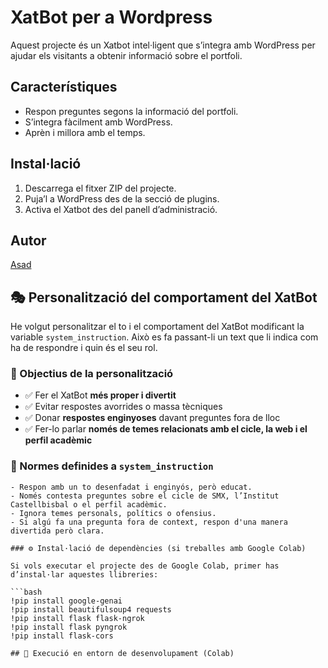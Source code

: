 # XatBot per a Wordpress
Aquest projecte és un Xatbot intel·ligent que s’integra amb WordPress per ajudar els visitants a obtenir informació sobre el portfoli.

## Característiques
- Respon preguntes segons la informació del portfoli.
- S’integra fàcilment amb WordPress.
- Aprèn i millora amb el temps.

## Instal·lació
1. Descarrega el fitxer ZIP del projecte.
2. Puja’l a WordPress des de la secció de plugins.
3. Activa el Xatbot des del panell d’administració.

## Autor
[Asad](https://asazam.inscastellbisbal.net/)
## 🎭 Personalització del comportament del XatBot

He volgut personalitzar el to i el comportament del XatBot modificant la variable `system_instruction`. Això es fa passant-li un text que li indica com ha de respondre i quin és el seu rol.

### 🎯 Objectius de la personalització

- ✅ Fer el XatBot **més proper i divertit**
- ✅ Evitar respostes avorrides o massa tècniques
- ✅ Donar **respostes enginyoses** davant preguntes fora de lloc
- ✅ Fer-lo parlar **només de temes relacionats amb el cicle, la web i el perfil acadèmic**

### 📌 Normes definides a `system_instruction`

```text
- Respon amb un to desenfadat i enginyós, però educat.
- Només contesta preguntes sobre el cicle de SMX, l’Institut Castellbisbal o el perfil acadèmic.
- Ignora temes personals, polítics o ofensius.
- Si algú fa una pregunta fora de context, respon d'una manera divertida però clara.

### ⚙️ Instal·lació de dependències (si treballes amb Google Colab)

Si vols executar el projecte des de Google Colab, primer has d’instal·lar aquestes llibreries:

```bash
!pip install google-genai
!pip install beautifulsoup4 requests
!pip install flask flask-ngrok
!pip install flask pyngrok
!pip install flask-cors

## 🚀 Execució en entorn de desenvolupament (Colab)


